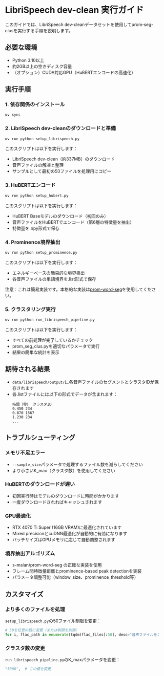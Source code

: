 # LibriSpeech dev-clean 実行ガイド

このガイドでは、LibriSpeech dev-cleanデータセットを使用してprom-seg-clusを実行する手順を説明します。

## 必要な環境

- Python 3.10以上
- 約2GB以上の空きディスク容量
- （オプション）CUDA対応GPU（HuBERTエンコードの高速化）

## 実行手順

### 1. 依存関係のインストール

```bash
uv sync
```

### 2. LibriSpeech dev-cleanのダウンロードと準備

```bash
uv run python setup_librispeech.py
```

このスクリプトは以下を実行します：
- LibriSpeech dev-clean（約337MB）のダウンロード
- 音声ファイルの解凍と整理
- サンプルとして最初の50ファイルを処理用にコピー

### 3. HuBERTエンコード

```bash
uv run python setup_hubert.py
```

このスクリプトは以下を実行します：
- HuBERT Baseモデルのダウンロード（初回のみ）
- 音声ファイルをHuBERTでエンコード（第6層の特徴量を抽出）
- 特徴量を.npy形式で保存

### 4. Prominence境界抽出

```bash
uv run python setup_prominence.py
```

このスクリプトは以下を実行します：
- エネルギーベースの簡易的な境界検出
- 各音声ファイルの単語境界を.list形式で保存

注意：これは簡易実装です。本格的な実装は[prom-word-seg](https://github.com/s-malan/prom-word-seg)を使用してください。

### 5. クラスタリング実行

```bash
uv run python run_librispeech_pipeline.py
```

このスクリプトは以下を実行します：
- すべての前処理が完了しているかチェック
- prom_seg_clus.pyを適切なパラメータで実行
- 結果の簡単な統計を表示

## 期待される結果

- `data/librispeech/output/`に各音声ファイルのセグメントとクラスタIDが保存されます
- 各.listファイルには以下の形式でデータが含まれます：
  ```
  時間（秒） クラスタID
  0.450 234
  0.870 1567
  1.230 234
  ...
  ```

## トラブルシューティング

### メモリ不足エラー
- `--sample_size`パラメータで処理するファイル数を減らしてください
- より小さいK_max（クラスタ数）を使用してください

### HuBERTのダウンロードが遅い
- 初回実行時はモデルのダウンロードに時間がかかります
- 一度ダウンロードされればキャッシュされます

### GPU最適化
- RTX 4070 Ti Super (16GB VRAM)に最適化されています
- Mixed precisionとcuDNN最適化が自動的に有効になります
- バッチサイズはGPUメモリに応じて自動調整されます

### 境界抽出アルゴリズム
- s-malan/prom-word-seg の正確な実装を使用
- フレーム間特徴量距離とprominence-based peak detectionを実装
- パラメータ調整可能（window_size、prominence_threshold等）

## カスタマイズ

### より多くのファイルを処理
`setup_librispeech.py`の50ファイル制限を変更：
```python
# 50を任意の数に変更（または制限を削除）
for i, flac_path in enumerate(tqdm(flac_files[:50], desc="音声ファイルをコピー")):
```

### クラスタ数の変更
`run_librispeech_pipeline.py`のK_maxパラメータを変更：
```python
"5000",  # この値を変更
```